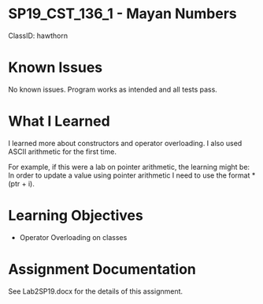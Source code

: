 # SP19_CST_136_1 - Mayan Numbers

ClassID:  hawthorn

# Known Issues

No known issues. Program works as intended and all tests pass.

# What I Learned

I learned more about constructors and operator overloading. I also used ASCII arithmetic for the first time.

For example, if this were a lab on pointer arithmetic, the learning might be:
  In order to update a value using pointer arithmetic I need to use the format *(ptr + i). 

# Learning Objectives

+ Operator Overloading on classes

# Assignment Documentation

See Lab2SP19.docx for the details of this assignment.